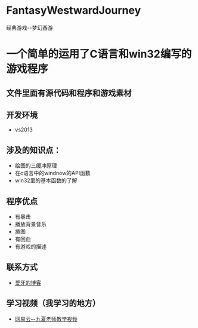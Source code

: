 # FantasyWestwardJourney
经典游戏--梦幻西游
# 一个简单的运用了C语言和win32编写的游戏程序
## 文件里面有源代码和程序和游戏素材
## 开发环境
* vs2013
## 涉及的知识点：
* 绘图的三缓冲原理
* 在c语言中的windnow的API函数
* win32里的基本函数的了解
## 程序优点
* 有暴击
* 播放背景音乐
* 插图
* 有回血
* 有游戏的描述
## 联系方式
* [爱牙的博客](http://al2o3.cc)
## 学习视频（我学习的地方）
* [网易云--九夏老师教学视频](https://study.163.com/course/courseLearn.htm?courseId=1005428010#/learn/video?lessonId=1052613188&courseId=1005428010)
